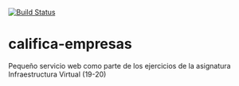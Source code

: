 [![Build Status](https://travis-ci.org/vperaltac/califica-empresas.svg?branch=master)](https://travis-ci.org/vperaltac/califica-empresas)

# califica-empresas
Pequeño servicio web como parte de los ejercicios de la asignatura Infraestructura Virtual (19-20)
